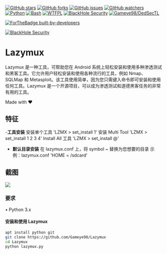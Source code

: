 [![GitHub stars](https://img.shields.io/github/stars/Gameye98/Lazymux.svg)](https://github.com/Gameye98/Lazymux/stargazers)
[![GitHub forks](https://img.shields.io/github/forks/Gameye98/Lazymux.svg)](https://github.com/Gameye98/Lazymux/network/members)
[![GitHub issues](https://img.shields.io/github/issues/Gameye98/Lazymux.svg)](https://github.com/Gameye98/Lazymux/issues)
[![GitHub watchers](https://img.shields.io/github/watchers/Gameye98/Lazymux.svg)](https://github.com/Gameye98/Lazymux/watchers)
[![Python](https://img.shields.io/badge/language-Python%203-blue.svg)](https://www.python.org)
[![Bash](https://img.shields.io/badge/language-Bash-blue.svg)](https://www.gnu.org/software/bash/)
[![WTFPL](https://img.shields.io/badge/license-WTFPL-red.svg)](http://www.wtfpl.net/)
[![BlackHole Security](https://img.shields.io/badge/team-BlackHole%20Security-ocean.svg)](https://github.com/BlackHoleSecurity)
[![Gameye98/DedSecTL](https://img.shields.io/badge/author-Gameye98/DedSecTL-red.svg)](https://github.com/Gameye98)

[![ForTheBadge built-by-developers](http://ForTheBadge.com/images/badges/built-by-developers.svg)](https://github.com/Gameye98)  

[![BlackHole Security](core/gitbhs.svg)](https://github.com/BlackHoleSecurity)

# Lazymux
Lazymux 是一种工具，可帮助您在 Android 系统上轻松安装和使用多种渗透测试和黑客工具。它允许用户轻松安装和使用各种流行的工具，例如 Nmap、SQLMap 和 Metasploit。该工具使用简单，因为您只需键入命令即可安装和使用任何工具。Lazymux 是一个开源项目，可以成为渗透测试和道德黑客任务的非常有用的工具。

Made with ❤️

## 特征
-**工具安装** 
安装单个工具 
'LZMX > set_install 1' 
安装 Multi Tool 
'LZMX > set_install 1 2 3 4' 
Install All 工具 
'LZMX > set_install @' 
- **默认目录安装**
在 lazymux.conf 上，将 symbol ~ 替换为您想要的目录 
示例：lazymux.conf 
'HOME = /sdcard'


## 截图
<img src="core/lazymux_4.png">

### 要求
• Python 3.x

#### 安装和使用 Lazymux
```bash
apt install python git
git clone https://github.com/Gameye98/Lazymux
cd Lazymux
python lazymux.py
```